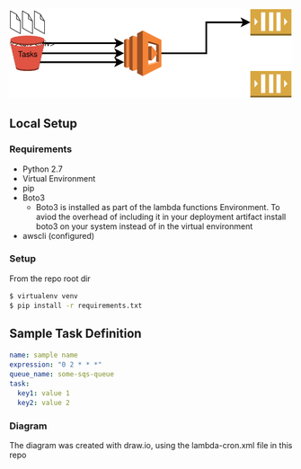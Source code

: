 ![diagram](/diagram.cvg.svg)

## Local Setup

### Requirements
- Python 2.7
- Virtual Environment
- pip
- Boto3
  - Boto3 is installed as part of the lambda functions Environment.  To aviod the overhead of including it in your deployment artifact install boto3 on your system instead of in the virtual environment
- awscli (configured)

### Setup
From the repo root dir
``` bash
$ virtualenv venv
$ pip install -r requirements.txt
```


## Sample Task Definition

``` yaml
name: sample name
expression: "0 2 * * *"
queue_name: some-sqs-queue
task:
  key1: value 1
  key2: value 2
```


### Diagram
The diagram was created with draw.io, using the lambda-cron.xml file in this repo
